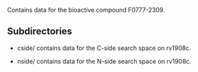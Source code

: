 Contains data for the bioactive compound F0777-2309.

## Subdirectories

- cside/ contains data for the C-side search space on rv1908c.

- nside/ contains data for the N-side search space on rv1908c.

